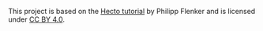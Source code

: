 This project is based on the [Hecto tutorial](https://www.philippflenker.com/hecto/) by Philipp Flenker and is licensed under [CC BY 4.0](http://creativecommons.org/licenses/by/4.0/).